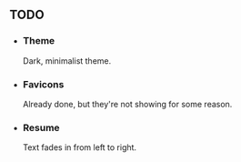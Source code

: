 ## TODO
- ### Theme
  Dark, minimalist theme.
  
- ### Favicons
  Already done, but they're not showing for some reason.

- ### Resume
  Text fades in from left to right.
